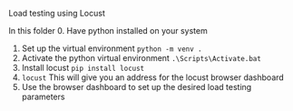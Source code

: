Load testing using Locust

In this folder
0. Have python installed on your system
1. Set up the virtual environment ```python -m venv .```
2. Activate the python virtual environment ```.\Scripts\Activate.bat```
3. Install locust ```pip install locust```
4. ```locust``` This will give you an address for the locust browser dashboard
5. Use the browser dashboard to set up the desired load testing parameters